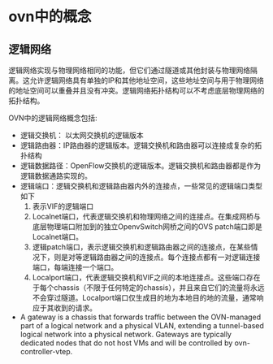 ovn中的概念
===

## 逻辑网络
逻辑网络实现与物理网络相同的功能，但它们通过隧道或其他封装与物理网络隔离。这允许逻辑网络具有单独的IP和其他地址空间，这些地址空间与用于物理网络的地址空间可以重叠并且没有冲突。逻辑网络拓扑结构可以不考虑底层物理网络的拓扑结构。

OVN中的逻辑网络概念包括:
* 逻辑交换机： 以太网交换机的逻辑版本
* 逻辑路由器：IP路由器的逻辑版本。逻辑交换机和路由器可以连接成复杂的拓扑结构
* 逻辑数据路径：OpenFlow交换机的逻辑版本。逻辑交换机和路由器都是作为逻辑数据通路实现的。
* 逻辑端口：逻辑交换机和逻辑路由器内外的连接点，一些常见的逻辑端口类型如下
  1. 表示VIF的逻辑端口
  2. Localnet端口，代表逻辑交换机和物理网络之间的连接点。在集成网桥与底层物理端口附加到的独立OpenvSwitch网桥之间的OVS patch端口即是Localnet端口。
  3. 逻辑patch端口，表示逻辑交换机和逻辑路由器之间的连接点，在某些情况下，则是对等逻辑路由器之间的连接点。每个连接点都有一对逻辑连接端口，每端连接一个端口。
  4. Localport端口，代表逻辑交换机和VIF之间的本地连接点。这些端口存在于每个chassis（不限于任何特定的chassis），并且来自它们的流量将永远不会穿过隧道。Localport端口仅生成目的地为本地目的地的流量，通常响应于其收到的请求。
*  A gateway is a chassis that forwards traffic between the OVN-managed part of a logical network and a physical VLAN, extending a tunnel-based logical network into a physical network. Gateways are typically dedicated nodes that do not host VMs and will be controlled by ovn-controller-vtep.